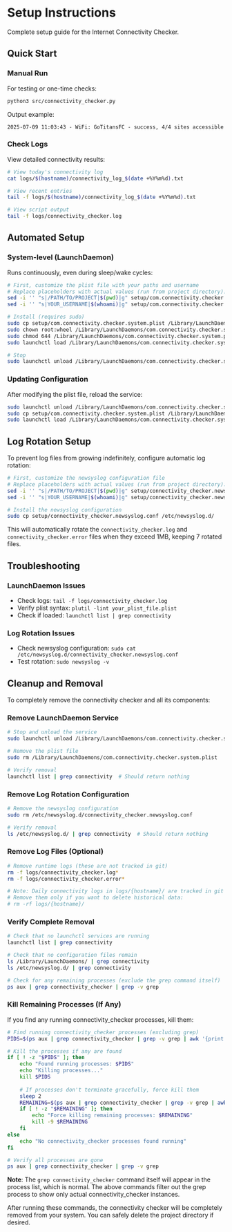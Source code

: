 # Setup Instructions

Complete setup guide for the Internet Connectivity Checker.

## Quick Start

### Manual Run

For testing or one-time checks:

```bash
python3 src/connectivity_checker.py
```

Output example:
```
2025-07-09 11:03:43 - WiFi: GoTitansFC - success, 4/4 sites accessible
```

### Check Logs

View detailed connectivity results:

```bash
# View today's connectivity log
cat logs/$(hostname)/connectivity_log_$(date +%Y%m%d).txt

# View recent entries
tail -f logs/$(hostname)/connectivity_log_$(date +%Y%m%d).txt

# View script output
tail -f logs/connectivity_checker.log
```


## Automated Setup

### System-level (LaunchDaemon)
Runs continuously, even during sleep/wake cycles:

```bash
# First, customize the plist file with your paths and username
# Replace placeholders with actual values (run from project directory):
sed -i '' "s|/PATH/TO/PROJECT|$(pwd)|g" setup/com.connectivity.checker.system.plist
sed -i '' "s|YOUR_USERNAME|$(whoami)|g" setup/com.connectivity.checker.system.plist

# Install (requires sudo)
sudo cp setup/com.connectivity.checker.system.plist /Library/LaunchDaemons/
sudo chown root:wheel /Library/LaunchDaemons/com.connectivity.checker.system.plist
sudo chmod 644 /Library/LaunchDaemons/com.connectivity.checker.system.plist
sudo launchctl load /Library/LaunchDaemons/com.connectivity.checker.system.plist

# Stop
sudo launchctl unload /Library/LaunchDaemons/com.connectivity.checker.system.plist
```

### Updating Configuration

After modifying the plist file, reload the service:

```bash
sudo launchctl unload /Library/LaunchDaemons/com.connectivity.checker.system.plist
sudo cp setup/com.connectivity.checker.system.plist /Library/LaunchDaemons/
sudo launchctl load /Library/LaunchDaemons/com.connectivity.checker.system.plist
```

## Log Rotation Setup

To prevent log files from growing indefinitely, configure automatic log rotation:

```bash
# First, customize the newsyslog configuration file
# Replace placeholders with actual values (run from project directory):
sed -i '' "s|/PATH/TO/PROJECT|$(pwd)|g" setup/connectivity_checker.newsyslog.conf
sed -i '' "s|YOUR_USERNAME|$(whoami)|g" setup/connectivity_checker.newsyslog.conf

# Install the newsyslog configuration
sudo cp setup/connectivity_checker.newsyslog.conf /etc/newsyslog.d/
```

This will automatically rotate the `connectivity_checker.log` and `connectivity_checker.error` files when they exceed 1MB, keeping 7 rotated files.


## Troubleshooting

### LaunchDaemon Issues
- Check logs: `tail -f logs/connectivity_checker.log`
- Verify plist syntax: `plutil -lint your_plist_file.plist`
- Check if loaded: `launchctl list | grep connectivity`


### Log Rotation Issues
- Check newsyslog configuration: `sudo cat /etc/newsyslog.d/connectivity_checker.newsyslog.conf`
- Test rotation: `sudo newsyslog -v`


## Cleanup and Removal

To completely remove the connectivity checker and all its components:

### Remove LaunchDaemon Service

```bash
# Stop and unload the service
sudo launchctl unload /Library/LaunchDaemons/com.connectivity.checker.system.plist

# Remove the plist file
sudo rm /Library/LaunchDaemons/com.connectivity.checker.system.plist

# Verify removal
launchctl list | grep connectivity  # Should return nothing
```

### Remove Log Rotation Configuration

```bash
# Remove the newsyslog configuration
sudo rm /etc/newsyslog.d/connectivity_checker.newsyslog.conf

# Verify removal
ls /etc/newsyslog.d/ | grep connectivity  # Should return nothing
```

### Remove Log Files (Optional)

```bash
# Remove runtime logs (these are not tracked in git)
rm -f logs/connectivity_checker.log*
rm -f logs/connectivity_checker.error*

# Note: Daily connectivity logs in logs/{hostname}/ are tracked in git
# Remove them only if you want to delete historical data:
# rm -rf logs/{hostname}/
```

### Verify Complete Removal

```bash
# Check that no launchctl services are running
launchctl list | grep connectivity

# Check that no configuration files remain
ls /Library/LaunchDaemons/ | grep connectivity
ls /etc/newsyslog.d/ | grep connectivity

# Check for any remaining processes (exclude the grep command itself)
ps aux | grep connectivity_checker | grep -v grep
```

### Kill Remaining Processes (If Any)

If you find any running connectivity_checker processes, kill them:

```bash
# Find running connectivity_checker processes (excluding grep)
PIDS=$(ps aux | grep connectivity_checker | grep -v grep | awk '{print $2}')

# Kill the processes if any are found
if [ ! -z "$PIDS" ]; then
    echo "Found running processes: $PIDS"
    echo "Killing processes..."
    kill $PIDS
    
    # If processes don't terminate gracefully, force kill them
    sleep 2
    REMAINING=$(ps aux | grep connectivity_checker | grep -v grep | awk '{print $2}')
    if [ ! -z "$REMAINING" ]; then
        echo "Force killing remaining processes: $REMAINING"
        kill -9 $REMAINING
    fi
else
    echo "No connectivity_checker processes found running"
fi

# Verify all processes are gone
ps aux | grep connectivity_checker | grep -v grep
```

**Note**: The `grep connectivity_checker` command itself will appear in the process list, which is normal. The above commands filter out the grep process to show only actual connectivity_checker instances.

After running these commands, the connectivity checker will be completely removed from your system. You can safely delete the project directory if desired.

